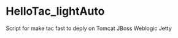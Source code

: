 HelloTac_lightAuto
==================

Script  for make tac fast to deply on Tomcat JBoss Weblogic Jetty
